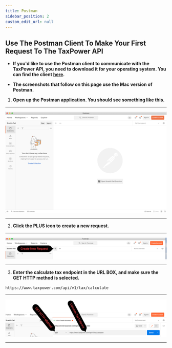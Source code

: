 ```yaml
---
title: Postman
sidebar_position: 2
custom_edit_url: null
---
```


## Use The Postman Client To Make Your First Request To The TaxPower API

- **If you'd like to use the Postman client to communicate with the TaxPower API, you need to download it for your operating system. You can find the client [here](https://www.postman.com/downloads/postman-agent/).**

- **The screenshots that follow on this page use the Mac version of Postman.**

1. **Open up the Postman application. You should see something like this.**

---

![Postman Home](../../../static/img/postman_home.png)

---

2. **Click the PLUS icon to create a new request.**

---

![Create New Request](../../../static/img/create_new_request.png)

---

3. **Enter the calculate tax endpoint in the URL BOX, and make sure the GET HTTP method is selected.**


 ```
 https://www.taxpower.com/api/v1/tax/calculate
 ```

---

![Enter Calculate Tax Endpoint](../../../static/img/enter_url.png)

---
